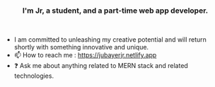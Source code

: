 ### <div align="center">I'm Jr, a student, and a part-time web app developer.</div> 
<br/>  
 
  
- I am committed to unleashing my creative potential and will return shortly with something innovative and unique.
- 📫 How to reach me : https://jubayerjr.netlify.app
- ❓ Ask me about anything related to MERN stack and related technologies.

<!---
jubayerjr203/jubayerjr203 কi special বক reওpositoনbnry জbecause ibbtnns `REAME.md` hu(হthiনsnহহ jjuufile) appears on yourম।bb GনitHhuuনb prমofilbbe.
You canক হclick the Prevহiew link to take aজক loজokক at yourজ
--->


  

<br/>  
<br/>  
